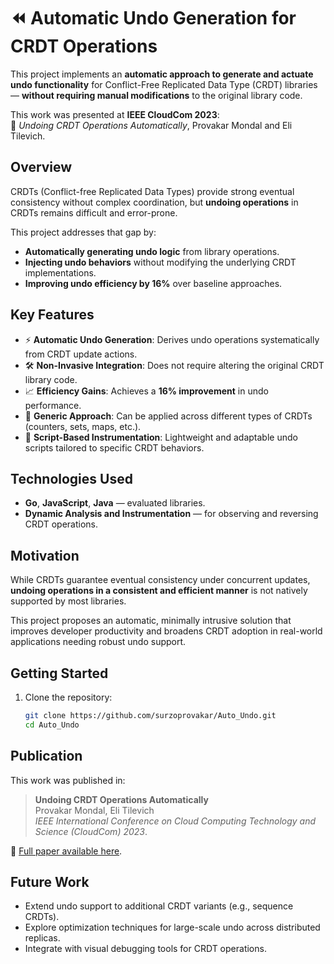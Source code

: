 # ⏪ Automatic Undo Generation for CRDT Operations

This project implements an **automatic approach to generate and actuate undo functionality** for Conflict-Free Replicated Data Type (CRDT) libraries — **without requiring manual modifications** to the original library code.

This work was presented at **IEEE CloudCom 2023**:  
📄 *Undoing CRDT Operations Automatically*, Provakar Mondal and Eli Tilevich.

## Overview

CRDTs (Conflict-free Replicated Data Types) provide strong eventual consistency without complex coordination, but **undoing operations** in CRDTs remains difficult and error-prone.

This project addresses that gap by:
- **Automatically generating undo logic** from library operations.
- **Injecting undo behaviors** without modifying the underlying CRDT implementations.
- **Improving undo efficiency by 16%** over baseline approaches.

## Key Features

- ⚡ **Automatic Undo Generation**: Derives undo operations systematically from CRDT update actions.
- 🛠️ **Non-Invasive Integration**: Does not require altering the original CRDT library code.
- 📈 **Efficiency Gains**: Achieves a **16% improvement** in undo performance.
- 🔄 **Generic Approach**: Can be applied across different types of CRDTs (counters, sets, maps, etc.).
- 🧠 **Script-Based Instrumentation**: Lightweight and adaptable undo scripts tailored to specific CRDT behaviors.

## Technologies Used

- **Go**, **JavaScript**, **Java** — evaluated libraries.
- **Dynamic Analysis and Instrumentation** — for observing and reversing CRDT operations.

## Motivation

While CRDTs guarantee eventual consistency under concurrent updates, **undoing operations in a consistent and efficient manner** is not natively supported by most libraries.

This project proposes an automatic, minimally intrusive solution that improves developer productivity and broadens CRDT adoption in real-world applications needing robust undo support.

## Getting Started

1. Clone the repository:
   ```bash
   git clone https://github.com/surzoprovakar/Auto_Undo.git
   cd Auto_Undo

## Publication

This work was published in:

> **Undoing CRDT Operations Automatically**  
> Provakar Mondal, Eli Tilevich  
> *IEEE International Conference on Cloud Computing Technology and Science (CloudCom) 2023*.

📄 [Full paper available here](https://ieeexplore.ieee.org/stamp/stamp.jsp?arnumber=10475806&casa_token=WtkfdIdDRYQAAAAA:z9uYQAHCWt33qyOF8Hku6wkQE-Kt3eIU97E7nOWLgOLQJJK0lOAjfT4xeNNFt-GjsAOi-WodVOH9).

## Future Work

- Extend undo support to additional CRDT variants (e.g., sequence CRDTs).
- Explore optimization techniques for large-scale undo across distributed replicas.
- Integrate with visual debugging tools for CRDT operations.
